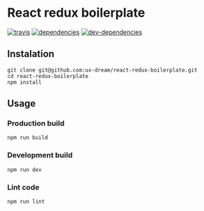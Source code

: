 # React redux boilerplate

[![travis][badge-travis]][travis]
[![dependencies][badge-dependencies]][dependencies]
[![dev-dependencies][badge-dev-dependencies]][dev-dependencies]

## Instalation

```
git clone git@github.com:ux-dream/react-redux-boilerplate.git
cd react-redux-boilerplate
npm install
```

## Usage

### Production build

```
npm run build
```

### Development build

```
npm run dev
```

### Lint code

```
npm run lint
```

[travis]: https://travis-ci.org/ux-dream/react-redux-boilerplate
[dependencies]: https://david-dm.org/ux-dream/react-redux-boilerplate#info=dependencies
[dev-dependencies]: https://david-dm.org/ux-dream/react-redux-boilerplate#info=devDependencies

[badge-travis]: https://img.shields.io/travis/ux-dream/react-redux-boilerplate.svg
[badge-dependencies]: https://img.shields.io/david/ux-dream/react-redux-boilerplate.svg
[badge-dev-dependencies]: https://img.shields.io/david/ux-dream/react-redux-boilerplate.svg